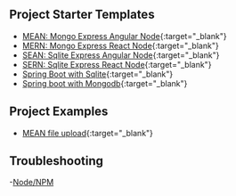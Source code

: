 ## Project Starter Templates

- [MEAN: Mongo Express Angular Node](https://github.com/AmmonK/mean-starter){:target="\_blank"}
- [MERN: Mongo Express React Node](https://github.com/AmmonK/mern-starter){:target="\_blank"}
- [SEAN: Sqlite Express Angular Node](https://github.com/AmmonK/sean-starter){:target="\_blank"}
- [SERN: Sqlite Express React Node](https://github.com/AmmonK/sern-starter){:target="\_blank"}
- [Spring Boot with Sqlite](https://github.com/AmmonK/spring_sqlite){:target="\_blank"}
- [Spring boot with Mongodb](https://github.com/AmmonK/spring_mopngodb){:target="\_blank"}

## Project Examples

- [MEAN file upload](https://github.com/AmmonK/mean-fileupload){:target="\_blank"}

## Troubleshooting

-[Node/NPM](/node_npm)
